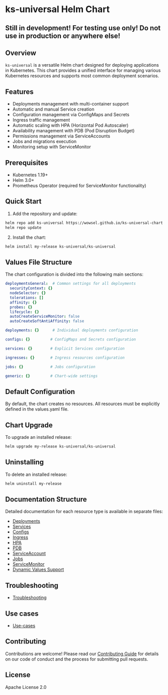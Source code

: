 # ks-universal Helm Chart

## Still in development! For testing use only! Do not use in production or anywhere else!

## Overview
`ks-universal` is a versatile Helm chart designed for deploying applications in Kubernetes. This chart provides a unified interface for managing various Kubernetes resources and supports most common deployment scenarios.

## Features
- Deployments management with multi-container support
- Automatic and manual Service creation
- Configuration management via ConfigMaps and Secrets
- Ingress traffic management
- Automatic scaling with HPA (Horizontal Pod Autoscaler)
- Availability management with PDB (Pod Disruption Budget)
- Permissions management via ServiceAccounts
- Jobs and migrations execution
- Monitoring setup with ServiceMonitor

## Prerequisites
- Kubernetes 1.19+
- Helm 3.0+
- Prometheus Operator (required for ServiceMonitor functionality)

## Quick Start

1. Add the repository and update:
```bash
helm repo add ks-universal https://wowsel.github.io/ks-universal-chart
helm repo update
```

2. Install the chart:
```bash
helm install my-release ks-universal/ks-universal
```

## Values File Structure

The chart configuration is divided into the following main sections:

```yaml
deploymentsGeneral:  # Common settings for all deployments
  securityContext: {}
  nodeSelector: {}
  tolerations: []
  affinity: {}
  probes: {}
  lifecycle: {}
  autoCreateServiceMonitor: false
  autoCreateSoftAntiAffinity: false

deployments: {}      # Individual deployments configuration

configs: {}         # ConfigMaps and Secrets configuration

services: {}        # Explicit Services configuration

ingresses: {}       # Ingress resources configuration

jobs: {}            # Jobs configuration

generic: {}         # Chart-wide settings
```

## Default Configuration

By default, the chart creates no resources. All resources must be explicitly defined in the values.yaml file.

## Chart Upgrade

To upgrade an installed release:

```bash
helm upgrade my-release ks-universal/ks-universal
```

## Uninstalling

To delete an installed release:

```bash
helm uninstall my-release
```

## Documentation Structure

Detailed documentation for each resource type is available in separate files:
- [Deployments](./docs/deployments.md)
- [Services](./docs/services.md)
- [Configs](./docs/configs.md)
- [Ingress](./docs/ingress.md)
- [HPA](./docs/hpa.md)
- [PDB](./docs/pdb.md)
- [ServiceAccount](./docs/serviceaccount.md)
- [Jobs](./docs/jobs.md)
- [ServiceMonitor](./docs/servicemonitor.md)
- [Dynamic Values Support](./docs/dynamic-values.md)

## Troubleshooting
- [Troubleshooting](./docs/troubleshooting.md)

## Use cases
- [Use-cases](./docs/use-cases.md)

## Contributing
Contributions are welcome! Please read our [Contributing Guide](./CONTRIBUTING.md) for details on our code of conduct and the process for submitting pull requests.

## License
Apache License 2.0
